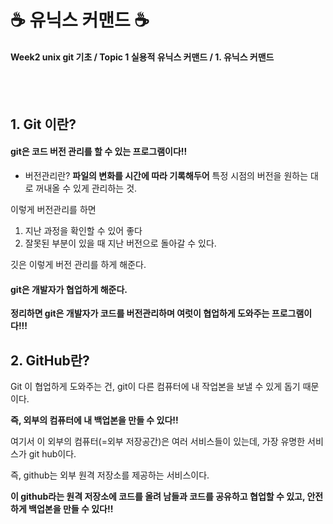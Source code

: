 # ☕ 유닉스 커맨드 ☕
#### Week2 unix git 기초 / Topic 1 실용적 유닉스 커맨드 / 1. 유닉스 커맨드


<br><br>

## 1. Git 이란?

#### git은 코드 버전 관리를 할 수 있는 프로그램이다!!

* 버전관리란? **파일의 변화를 시간에 따라 기록해두어** 특정 시점의 버전을 원하는 대로 꺼내올 수 있게 관리하는 것.

이렇게 버전관리를 하면
1. 지난 과정을 확인할 수 있어 좋다
2. 잘못된 부분이 있을 때 지난 버전으로 돌아갈 수 있다.


깃은 이렇게 버전 관리를 하게 해준다.


#### git은 개발자가 협업하게 해준다.


**정리하면 git은 개발자가 코드를 버전관리하며 여럿이 협업하게 도와주는 프로그램이다!!!**

## 2. GitHub란?
Git 이 협업하게 도와주는 건, git이 다른 컴퓨터에 내 작업본을 보낼 수 있게 돕기 때문이다.

**즉, 외부의 컴퓨터에 내 백업본을 만들 수 있다!!**

여기서 이 외부의 컴퓨터(=외부 저장공간)은 여러 서비스들이 있는데, 가장 유명한 서비스가 git hub이다.

즉, github는 외부 원격 저장소를 제공하는 서비스이다.

**이 github라는 원격 저장소에 코드를 올려 남들과 코드를 공유하고 협업할 수 있고, 안전하게 백업본을 만들 수 있다!!**